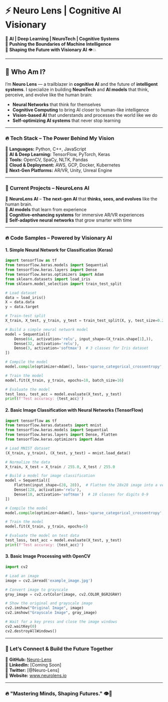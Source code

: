    # ⚡ **Neuro Lens | Cognitive AI Visionary**

🔹 **AI | Deep Learning | NeuroTech | Cognitive Systems**  
🔹 **Pushing the Boundaries of Machine Intelligence**  
🔹 **Shaping the Future with Visionary AI** 👁️💥

---

## 🚀 **Who Am I?**

I’m **Neuro Lens** — a trailblazer in **cognitive AI** and the future of **intelligent systems**. I specialize in building **NeuroTech** and **AI models** that think, perceive, and evolve like the human brain:

- **Neural Networks** that think for themselves
- **Cognitive Computing** to bring AI closer to human-like intelligence
- **Vision-based AI** that understands and processes the world like we do
- **Self-optimizing AI systems** that never stop learning

---

### 🔥 **Tech Stack – The Power Behind My Vision**

🚀 **Languages:** Python, C++, JavaScript  
🚀 **AI & Deep Learning:** TensorFlow, PyTorch, Keras  
🚀 **Tools:** OpenCV, SpaCy, NLTK, Pandas  
🚀 **Cloud & Deployment:** AWS, GCP, Docker, Kubernetes  
🚀 **Next-Gen Platforms:** AR/VR, Unity, Unreal Engine  

---

### 🌟 **Current Projects – NeuroLens AI**  

🚀 **NeuroLens AI** – **The next-gen AI** that **thinks, sees, and evolves** like the human brain.  
🔹 **AI models** that learn from experience  
🔹 **Cognitive-enhancing systems** for immersive AR/VR experiences  
🔹 **Self-adaptive neural networks** that grow smarter with time  

---

### 🔥 **Code Samples – Powered by Visionary AI**

#### **1. Simple Neural Network for Classification (Keras)**
```python
import tensorflow as tf
from tensorflow.keras.models import Sequential
from tensorflow.keras.layers import Dense
from tensorflow.keras.optimizers import Adam
from sklearn.datasets import load_iris
from sklearn.model_selection import train_test_split

# Load dataset
data = load_iris()
X = data.data
y = data.target

# Train-test split
X_train, X_test, y_train, y_test = train_test_split(X, y, test_size=0.2, random_state=42)

# Build a simple neural network model
model = Sequential([
    Dense(64, activation='relu', input_shape=(X_train.shape[1],)),
    Dense(32, activation='relu'),
    Dense(3, activation='softmax')  # 3 classes for Iris dataset
])

# Compile the model
model.compile(optimizer=Adam(), loss='sparse_categorical_crossentropy', metrics=['accuracy'])

# Train the model
model.fit(X_train, y_train, epochs=10, batch_size=16)

# Evaluate the model
test_loss, test_acc = model.evaluate(X_test, y_test)
print(f'Test accuracy: {test_acc}')
```

#### **2. Basic Image Classification with Neural Networks (TensorFlow)**
```python
import tensorflow as tf
from tensorflow.keras.datasets import mnist
from tensorflow.keras.models import Sequential
from tensorflow.keras.layers import Dense, Flatten
from tensorflow.keras.optimizers import Adam

# Load MNIST dataset
(X_train, y_train), (X_test, y_test) = mnist.load_data()

# Normalize the data
X_train, X_test = X_train / 255.0, X_test / 255.0

# Build a model for image classification
model = Sequential([
    Flatten(input_shape=(28, 28)),  # Flatten the 28x28 image into a vector
    Dense(128, activation='relu'),
    Dense(10, activation='softmax')  # 10 classes for digits 0-9
])

# Compile the model
model.compile(optimizer=Adam(), loss='sparse_categorical_crossentropy', metrics=['accuracy'])

# Train the model
model.fit(X_train, y_train, epochs=5)

# Evaluate the model on test data
test_loss, test_acc = model.evaluate(X_test, y_test)
print(f'Test accuracy: {test_acc}')
```

#### **3. Basic Image Processing with OpenCV**
```python
import cv2

# Load an image
image = cv2.imread('example_image.jpg')

# Convert image to grayscale
gray_image = cv2.cvtColor(image, cv2.COLOR_BGR2GRAY)

# Show the original and grayscale image
cv2.imshow("Original Image", image)
cv2.imshow("Grayscale Image", gray_image)

# Wait for a key press and close the image windows
cv2.waitKey(0)
cv2.destroyAllWindows()
```

---

### 📡 **Let’s Connect & Build the Future Together**

📌 **GitHub:** [Neuro-Lens](https://github.com/Neuro-Lens)  
📌 **LinkedIn:** [Coming Soon]  
📌 **Twitter:** [@Neuro-Lens]  
📌 **Website:** www.neurolens.io  

---

### 🔥 **"Mastering Minds, Shaping Futures."** 👁️🧠
